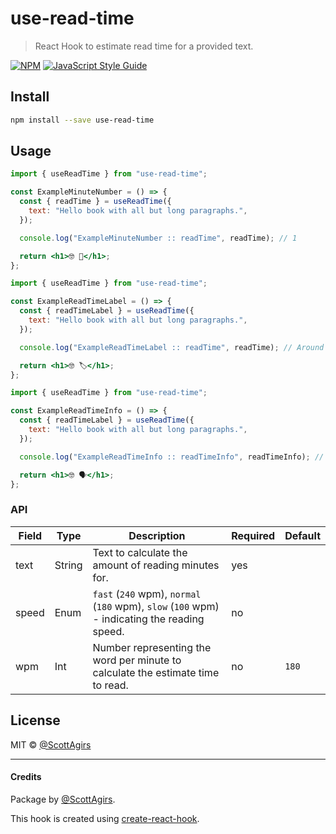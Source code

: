 # use-read-time

> React Hook to estimate read time for a provided text.

[![NPM](https://img.shields.io/npm/v/use-read-time.svg)](https://www.npmjs.com/package/use-read-time) [![JavaScript Style Guide](https://img.shields.io/badge/code_style-standard-brightgreen.svg)](https://standardjs.com)

## Install

```bash
npm install --save use-read-time
```

## Usage

```jsx
import { useReadTime } from "use-read-time";

const ExampleMinuteNumber = () => {
  const { readTime } = useReadTime({
    text: "Hello book with all but long paragraphs.",
  });

  console.log("ExampleMinuteNumber :: readTime", readTime); // 1

  return <h1>🤓 🔢</h1>;
};
```

```jsx
import { useReadTime } from "use-read-time";

const ExampleReadTimeLabel = () => {
  const { readTimeLabel } = useReadTime({
    text: "Hello book with all but long paragraphs.",
  });

  console.log("ExampleReadTimeLabel :: readTime", readTime); // Around 1 minute.

  return <h1>🤓 🏷️</h1>;
};
```

```jsx
import { useReadTime } from "use-read-time";

const ExampleReadTimeInfo = () => {
  const { readTimeLabel } = useReadTime({
    text: "Hello book with all but long paragraphs.",
  });

  console.log("ExampleReadTimeInfo :: readTimeInfo", readTimeInfo); // 1 min read

  return <h1>🤓 🗣</h1>;
};
```

### **API**

| Field | Type   | Description                                                                                  | Required | Default |
| ----- | ------ | -------------------------------------------------------------------------------------------- | -------- | ------- |
| text  | String | Text to calculate the amount of reading minutes for.                                         | yes      |         |
| speed | Enum   | `fast` (`240` wpm), `normal` (`180` wpm), `slow` (`100` wpm) - indicating the reading speed. | no       |         |
| wpm   | Int    | Number representing the word per minute to calculate the estimate time to read.              | no       | `180`   |

## License

MIT © [@ScottAgirs](https://ijs.to/scottagirs)

---

#### **Credits**

Package by [@ScottAgirs](https://ijs.to/scottagirs).

This hook is created using [create-react-hook](https://github.com/hermanya/create-react-hook).
